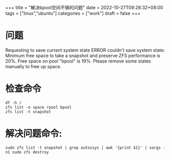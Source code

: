 +++
title = "解决bpool空间不够的问题"
date = 2022-10-27T09:28:32+08:00
tags = ["linux","ubuntu"]
categories = ["work"]
draft = false
+++

# 问题 

Requesting to save current system state ERROR couldn't save system state: Minimum free space to take a snapshot and preserve ZFS performance is 20%. Free space on pool "bpool" is 19%. Please remove some states manually to free up space.

# 检查命令
```
df -h /
zfs list -o space rpool bpool
zfs list -t snapshot
```

# 解决问题命令:
```
sudo zfs list -t snapshot | grep autozsys | awk '{print $1}' | xargs -n1 sudo zfs destroy
```